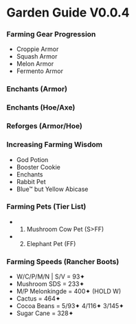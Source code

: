 # Garden Guide V0.0.4

### Farming Gear Progression
- Croppie Armor
- Squash Armor
- Melon Armor
- Fermento Armor

### Enchants (Armor)

### Enchants (Hoe/Axe)

### Reforges (Armor/Hoe)

### Increasing Farming Wisdom
- God Potion
- Booster Cookie
- Enchants
- Rabbit Pet
- Blue™ but Yellow Abicase

### Farming Pets (Tier List)
- 1. Mushroom Cow Pet (S>FF)
- 2. Elephant Pet (FF)

### Farming Speeds (Rancher Boots)

- W/C/P/M/N | S/V = 93✦
- Mushroom SDS = 233✦
- M/P Melonkingde = 400✦ (HOLD W)
- Cactus = 464✦
- Cocoa Beans = 5/93✦ 4/116✦ 3/145✦
- Sugar Cane = 328✦